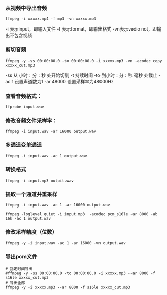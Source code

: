 ### 从视频中导出音频
```shell
ffmpeg -i xxxxx.mp4 -f mp3 -vn xxxxx.mp3
```
-i 表示input，即输入文件
-f 表示format，即输出格式
-vn表示vedio not，即输出不包含视频

### 剪切音频
```shell
ffmpeg -y -ss 00:00:00.0 -to 00:00:00.0 -i xxxxx.mp3 -vn -acodec copy xxxxx_cut.mp3
```
-ss 从 小时：分：秒 处开始切割 
-t 持续时间
-to 到小时：分：秒.毫秒 处截止
-ac 1 设置声道数为1
-ar 48000 设置采样率为48000Hz

### 查看音频格式：
```shell
ffprobe input.wav
```

###  修改音频文件采样率：
```shell
ffmpeg -i input.wav -ar 16000 output.wav
```

### 多通道变单通道
```shell
ffmpeg -i input.wav -ac 1 output.wav
```

### 转换格式
```shell
ffmpeg -i input.mp3 outpit.wav
```

### 提取一个通道并重采样
```shell
ffmpeg -i input.wav -ac 1 -ar 16000 output.wav

ffmpeg -loglevel quiet -i input.mp3  -acodec pcm_s16le -ar 8000 -ab 16k -ac 1 output.wav
```
### 修改采样精度（位数）
```shell
ffmpeg -y -i input.wav -ac 1 -ar 16000 -vn output.wav
```

### 导出pcm文件
```shell
# 指定时间导出
#ffmpeg -y -ss 00:00:00.0 -to 00:00:00.0 -i xxxxx.mp3 --ar 8000 -f s16le xxxxx_cut.mp3
# 导出全部
ffmpeg -y -i xxxxx.mp3 --ar 8000 -f s16le xxxxx_cut.mp3
```
